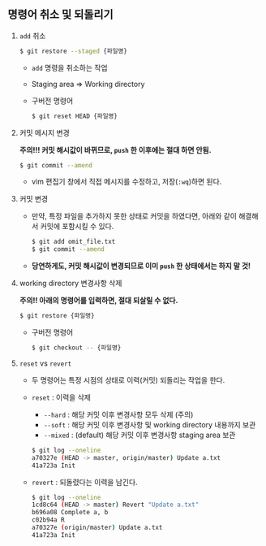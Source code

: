 ## 명령어 취소 및 되돌리기

1. `add` 취소

   ```bash
   $ git restore --staged {파일명}
   ```

   - `add` 명령을 취소하는 작업

   - Staging area => Working directory

   - 구버전 명령어

     ```bash
     $ git reset HEAD {파일명}
     ```

2. 커밋 메시지 변경

   **주의!!! 커밋 해시값이 바뀌므로, `push` 한 이후에는 절대 하면 안됨.**

   ```bash
   $ git commit --amend
   ```

   - vim 편집기 창에서 직접 메시지를 수정하고, 저장(`:wq`)하면 된다.

3. 커밋 변경

   - 만약, 특정 파일을 추가하지 못한 상태로 커밋을 하였다면, 아래와 같이 해결해서 커밋에 포함시킬 수 있다.

     ```bash
     $ git add omit_file.txt
     $ git commit --amend
     ```

   - **당연하게도, 커밋 해시값이 변경되므로 이미 `push` 한 상태에서는 하지 말 것!**

4. working directory 변경사항 삭제

   **주의!! 아래의 명령어를 입력하면, 절대 되살릴 수 없다.**

   ```bash
   $ git restore {파일명}
   ```

   - 구버전 명령어

     ```bash
     $ git checkout -- {파일명}
     ```

5. `reset` vs `revert`

   - 두 명령어는 특정 시점의 상태로 이력(커밋) 되돌리는 작업을 한다.

   - `reset` : 이력을 삭제

     - `--hard` : 해당 커밋 이후 변경사항 모두 삭제 (주의)
     - `--soft` : 해당 커밋 이후 변경사항 및 working directory 내용까지 보관
     - `--mixed` : (default) 해당 커밋 이후 변경사항 staging area 보관

     ```bash
     $ git log --oneline
     a70327e (HEAD -> master, origin/master) Update a.txt
     41a723a Init
     ```

   - `revert` : 되돌렸다는 이력을 남긴다.

     ```bash
     $ git log --oneline
     1cd8c64 (HEAD -> master) Revert "Update a.txt"
     b696a08 Complete a, b
     c02b94a R
     a70327e (origin/master) Update a.txt
     41a723a Init
     ```